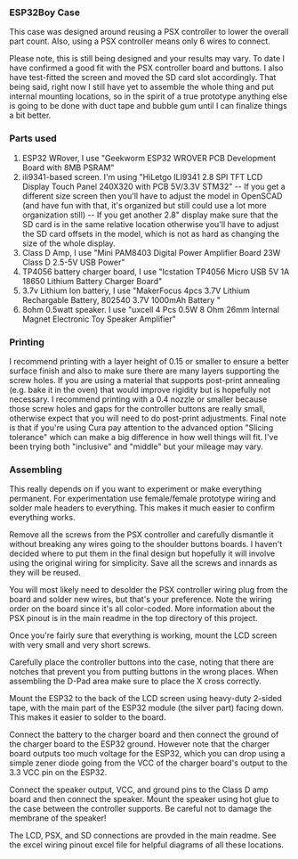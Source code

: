 ### ESP32Boy Case

This case was designed around reusing a PSX controller to lower the overall part count.  Also, using a PSX controller means only 6 wires to connect.

Please note, this is still being designed and your results may vary.  To date I have confirmed a good fit with the PSX controller board and buttons.  I also have test-fitted the screen and moved the SD card slot accordingly.  That being said, right now I still have yet to assemble the whole thing and put internal mounting locations, so in the spirit of a true prototype anything else is going to be done with duct tape and bubble gum until I can finalize things a bit better.


### Parts used

1) ESP32 WRover, I use "Geekworm ESP32 WROVER PCB Development Board with 8MB PSRAM"
2) ili9341-based screen.  I'm using "HiLetgo ILI9341 2.8 SPI TFT LCD Display Touch Panel 240X320 with PCB 5V/3.3V STM32" -- If you get a different size screen then you'll have to adjust the model in OpenSCAD (and have fun with that, it's organized but still could use a lot more organization still) -- If you get another 2.8" display make sure that the SD card is in the same relative location otherwise you'll have to adjust the SD card offsets in the model, which is not as hard as changing the size of the whole display.
3) Class D Amp, I use "Mini PAM8403 Digital Power Amplifier Board 23W Class D 2.5-5V USB Power"
4) TP4056 battery charger board, I use "Icstation TP4056 Micro USB 5V 1A 18650 Lithium Battery Charger Board"
5) 3.7v Lithium Ion battery, I use "MakerFocus 4pcs 3.7V Lithium Rechargable Battery, 802540 3.7V 1000mAh Battery "
6) 8ohm 0.5watt speaker.  I use "uxcell 4 Pcs 0.5W 8 Ohm 26mm Internal Magnet Electronic Toy Speaker Amplifier"

### Printing

I recommend printing with a layer height of 0.15 or smaller to ensure a better surface finish and also to make sure there are many layers supporting the screw holes.  If you are using a material that supports post-print annealing (e.g. bake it in the oven) that would improve rigidity but is hopefully not necessary.  I recommend printing with a 0.4 nozzle or smaller because those screw holes and gaps for the controller buttons are really small, otherwise expect that you will need to do post-print adjustments.  Final note is that if you're using Cura pay attention to the advanced option "Slicing tolerance" which can make a big difference in how well things will fit.  I've been trying both "inclusive" and "middle" but your mileage may vary.

### Assembling

This really depends on if you want to experiment or make everything permanent.  For experimentation use female/female prototype wiring and solder male headers to everything.  This makes it much easier to confirm everything works.

Remove all the screws from the PSX controller and carefully dismantle it without breaking any wires going to the shoulder buttons boards.  I haven't decided where to put them in the final design but hopefully it will involve using the original wiring for simplicity.  Save all the screws and innards as they will be reused.

You will most likely need to desolder the PSX controller wiring plug from the board and solder new wires, but that's your preference.  Note the wiring order on the board since it's all color-coded.  More information about the PSX pinout is in the main readme in the top directory of this project.

Once you're fairly sure that everything is working, mount the LCD screen with very small and very short screws.

Carefully place the controller buttons into the case, noting that there are notches that prevent you from putting buttons in the wrong places.  When assembling the D-Pad area make sure to place the X cross correctly.

Mount the ESP32 to the back of the LCD screen using heavy-duty 2-sided tape, with the main part of the ESP32 module (the silver part) facing down.  This makes it easier to solder to the board.

Connect the battery to the charger board and then connect the ground of the charger board to the ESP32 ground.  However note that the charger board outputs too much voltage for the ESP32, which you can drop using a simple zener diode going from the VCC of the charger board's output to the 3.3 VCC pin on the ESP32.

Connect the speaker output, VCC, and ground pins to the Class D amp board and then connect the speaker.  Mount the speaker using hot glue to the case between the controller supports.  Be careful not to damage the membrane of the speaker!

The LCD, PSX, and SD connections are provded in the main readme.  See the excel wiring pinout excel file for helpful diagrams of all these locations. 
